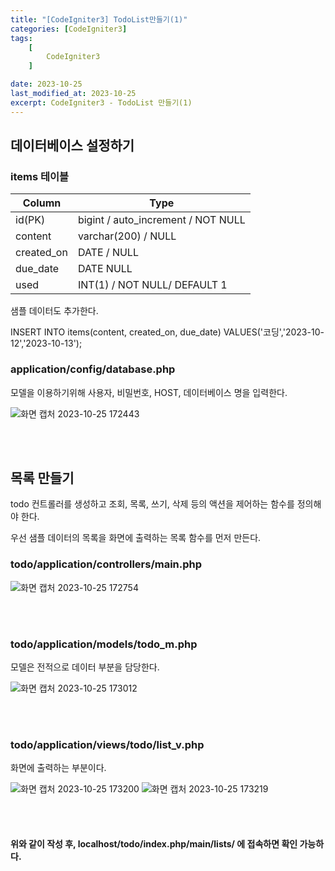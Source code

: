 ```yaml
---
title: "[CodeIgniter3] TodoList만들기(1)"
categories: [CodeIgniter3]
tags:
    [
        CodeIgniter3
    ]

date: 2023-10-25
last_modified_at: 2023-10-25
excerpt: CodeIgniter3 - TodoList 만들기(1)
---
```


## 데이터베이스 설정하기

### items 테이블

|Column|Type|
|---|---|
|id(PK)|bigint / auto_increment / NOT NULL|
|content|varchar(200) / NULL|
|created_on |DATE / NULL|
|due_date|DATE NULL|
|used|INT(1) / NOT NULL/  DEFAULT 1|

샘플 데이터도 추가한다.

INSERT INTO items(content, created_on, due_date) VALUES('코딩','2023-10-12','2023-10-13');

### application/config/database.php

모델을 이용하기위해 사용자, 비밀번호, HOST, 데이터베이스 명을 입력한다.

![화면 캡처 2023-10-25 172443](https://github.com/gjisoo/gjisoo.github.io/assets/103836040/8f43bdf1-e9a1-42ec-a0c6-cae5ae131c7f)

<br/><br/>

## 목록 만들기

todo 컨트롤러를 생성하고 조회, 목록, 쓰기, 삭제 등의 액션을 제어하는 함수를 정의해야 한다.  

우선 샘플 데이터의 목록을 화면에 출력하는 목록 함수를 먼저 만든다.  

### todo/application/controllers/main.php


![화면 캡처 2023-10-25 172754](https://github.com/gjisoo/gjisoo.github.io/assets/103836040/da91a217-751a-4fa5-9407-cde7877b583f)

<br/><br/>

### todo/application/models/todo_m.php

모델은 전적으로 데이터 부분을 담당한다.  

![화면 캡처 2023-10-25 173012](https://github.com/gjisoo/gjisoo.github.io/assets/103836040/f99f6da1-b38c-453c-8cc6-ba4d7e24eab4)

<br/><br/>

### todo/application/views/todo/list_v.php

화면에 출력하는 부분이다.  

![화면 캡처 2023-10-25 173200](https://github.com/gjisoo/gjisoo.github.io/assets/103836040/202f44b9-35a5-4cd5-b446-a2da361ad01d)
![화면 캡처 2023-10-25 173219](https://github.com/gjisoo/gjisoo.github.io/assets/103836040/6be84229-862f-432d-9ca0-6b371d28a60f)

<br/><br/>

#### 위와 같이 작성 후, localhost/todo/index.php/main/lists/ 에 접속하면 확인 가능하다.